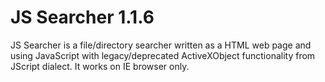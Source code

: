 # JS Searcher 1.1.6
JS Searcher is a file/directory searcher written as a HTML web page and using JavaScript with legacy/deprecated ActiveXObject functionality from JScript dialect. It works on IE browser only.
